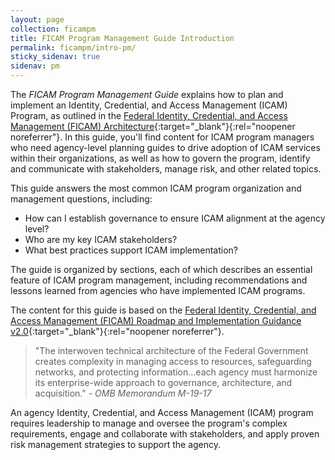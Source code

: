 ```yaml
---
layout: page
collection: ficampm
title: FICAM Program Management Guide Introduction
permalink: ficampm/intro-pm/
sticky_sidenav: true
sidenav: pm
---
```


The *FICAM Program Management Guide* explains how to plan and implement an Identity, Credential, and Access Management (ICAM) Program, as outlined in the [Federal Identity, Credential, and Access Management (FICAM) Architecture](https://arch.idmanagement.gov/){:target="_blank"}{:rel="noopener noreferrer"}. In this guide, you'll find content for ICAM program managers who need agency-level planning guides to drive adoption of ICAM services within their organizations, as well as how to govern the program, identify and communicate with stakeholders, manage risk, and other related topics.

This guide answers the most common ICAM program organization and management questions, including:

- How can I establish governance to ensure ICAM alignment at the agency level?
- Who are my key ICAM stakeholders?
- What best practices support ICAM implementation?

The guide is organized by sections, each of which describes an essential feature of ICAM program management, including recommendations and lessons learned from agencies who have implemented ICAM programs.

The content for this guide is based on the [Federal Identity, Credential, and Access Management (FICAM) Roadmap and Implementation Guidance v2.0](https://www.idmanagement.gov/wp-content/uploads/sites/1171/uploads/FICAM_Roadmap_and_Implem_Guid.pdf){:target="_blank"}{:rel="noopener noreferrer"}.

> "The interwoven technical architecture of the Federal Government creates complexity in managing access to resources, safeguarding networks, and protecting information...each agency must harmonize its enterprise-wide approach to governance, architecture, and acquisition." - *OMB Memorandum M-19-17*

An agency Identity, Credential, and Access Management (ICAM) program requires leadership to manage and oversee the program's complex requirements, engage and collaborate with stakeholders, and apply proven risk management strategies to support the agency.
